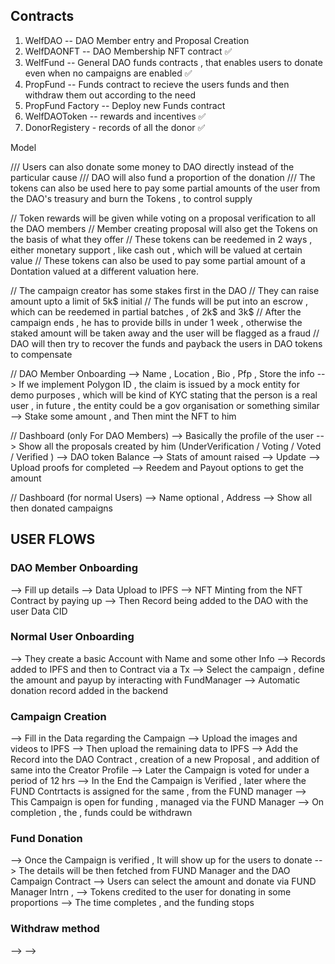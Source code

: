 ## Contracts

1. WelfDAO -- DAO Member entry and Proposal Creation
2. WelfDAONFT -- DAO Membership NFT contract ✅
3. WelfFund -- General DAO funds contracts , that enables users to donate even when no campaigns are enabled ✅
4. PropFund -- Funds contract to recieve the users funds and then withdraw them out according to the need
5. PropFund Factory -- Deploy new Funds contract
6. WelfDAOToken -- rewards and incentives ✅
7. DonorRegistery - records of all the donor ✅

Model

/// Users can also donate some money to DAO directly instead of the particular cause
/// DAO will also fund a proportion of the donation
/// The tokens can also be used here to pay some partial amounts of the user from the DAO's treasury and burn the Tokens , to control supply

// Token rewards will be given while voting on a proposal verification to all the DAO members
// Member creating proposal will also get the Tokens on the basis of what they offer
// These tokens can be reedemed in 2 ways , either monetary support , like cash out , which will be valued at certain value
// These tokens can also be used to pay some partial amount of a Dontation valued at a different valuation here.

// The campaign creator has some stakes first in the DAO
// They can raise amount upto a limit of 5k$ initial
// The funds will be put into an escrow , which can be reedemed in partial batches , of 2k$ and 3k$
// After the campaign ends , he has to provide bills in under 1 week , otherwise the staked amount will be taken away and the user will be flagged as a fraud
// DAO will then try to recover the funds and payback the users in DAO tokens to compensate

// DAO Member Onboarding
--> Name , Location , Bio , Pfp , Store the info
--> If we implement Polygon ID , the claim is issued by a mock entity for demo purposes , which will be kind of KYC stating that the person is a real user , in future , the entity could be a gov organisation or something similar
--> Stake some amount , and Then mint the NFT to him

// Dashboard (only For DAO Members)
--> Basically the profile of the user
--> Show all the proposals created by him (UnderVerification / Voting / Voted / Verified )
--> DAO token Balance
--> Stats of amount raised
--> Update
--> Upload proofs for completed
--> Reedem and Payout options to get the amount

// Dashboard (for normal Users)
--> Name optional , Address
--> Show all then donated campaigns

## USER FLOWS

### DAO Member Onboarding

--> Fill up details
--> Data Upload to IPFS
--> NFT Minting from the NFT Contract by paying up
--> Then Record being added to the DAO with the user Data CID

### Normal User Onboarding

--> They create a basic Account with Name and some other Info
--> Records added to IPFS and then to Contract via a Tx
--> Select the campaign , define the amount and payup by interacting with FundManager
--> Automatic donation record added in the backend

### Campaign Creation

--> Fill in the Data regarding the Campaign
--> Upload the images and videos to IPFS
--> Then upload the remaining data to IPFS
--> Add the Record into the DAO Contract , creation of a new Proposal , and addition of same into the Creator Profile
--> Later the Campaign is voted for under a period of 12 hrs
--> In the End the Campaign is Verified , later where the FUND Contrtacts is assigned for the same , from the FUND manager
--> This Campaign is open for funding , managed via the FUND Manager
--> On completion , the , funds could be withdrawn

### Fund Donation

--> Once the Campaign is verified , It will show up for the users to donate
--> The details will be then fetched from FUND Manager and the DAO Campaign Contract
--> Users can select the amount and donate via FUND Manager Intrn ,
--> Tokens credited to the user for donating in some proportions
--> The time completes , and the funding stops

### Withdraw method

-->
-->

